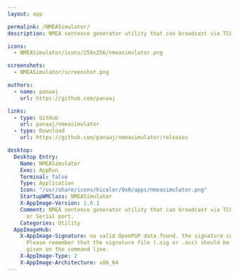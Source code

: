 ```yaml
---
layout: app

permalink: /NMEASimulator/
description: NMEA sentence generator utility that can broadcast via TCP, Web Socket or Serial port.

icons:
  - NMEASimulator/icons/256x256/nmeasimulator.png

screenshots:
  - NMEASimulator/screenshot.png

authors:
  - name: panaaj
    url: https://github.com/panaaj

links:
  - type: GitHub
    url: panaaj/nmeasimulator
  - type: Download
    url: https://github.com/panaaj/nmeasimulator/releases

desktop:
  Desktop Entry:
    Name: NMEASimulator
    Exec: AppRun
    Terminal: false
    Type: Application
    Icon: "/usr/share/icons/hicolor/0x0/apps/nmeasimulator.png"
    StartupWMClass: NMEASimulator
    X-AppImage-Version: 1.0.1
    Comment: NMEA sentence generator utility that can broadcast via TCP, Web Socket
      or Serial port.
    Categories: Utility
  AppImageHub:
    X-AppImage-Signature: no valid OpenPGP data found. the signature could not be verified.
      Please remember that the signature file (.sig or .asc) should be the first file
      given on the command line.
    X-AppImage-Type: 2
    X-AppImage-Architecture: x86_64
---
```

